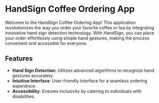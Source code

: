 # HandSign Coffee Ordering App

Welcome to the HandSign Coffee Ordering App! This application revolutionizes the way you order your favorite coffee or tea by integrating innovative hand sign detection technology. With HandSign, you can place your order effortlessly using simple hand gestures, making the process convenient and accessible for everyone.

## Features

- **Hand Sign Detection**: Utilizes advanced algorithms to recognize hand gestures accurately.
- **Intuitive Interface**: User-friendly interface for a seamless ordering experience.
- **Accessibility**: Ensures inclusivity by catering to individuals with disabilities.
